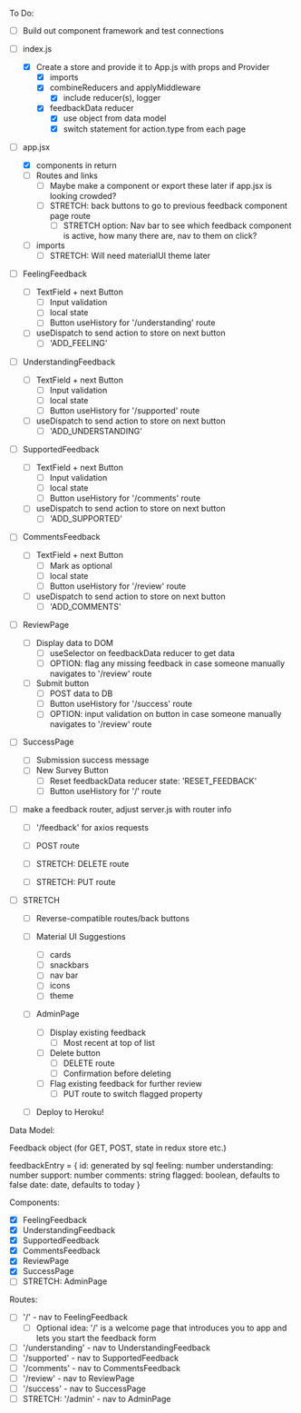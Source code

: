 To Do:
- [ ] Build out component framework and test connections

- [ ] index.js
    - [x] Create a store and provide it to App.js with props and Provider
        - [x] imports
        - [x] combineReducers and applyMiddleware
            - [x] include reducer(s), logger
        - [x] feedbackData reducer
            - [x] use object from data model
            - [x] switch statement for action.type from each page

- [ ] app.jsx
    - [x] components in return
    - [ ] Routes and links
        - [ ] Maybe make a component or export these later if app.jsx is looking crowded?
        - [ ] STRETCH: back buttons to go to previous feedback component page route
            - [ ] STRETCH option: Nav bar to see which feedback component is active, how many there are, nav to them on click?
    - [ ] imports
        - [ ] STRETCH: Will need materialUI theme later

- [ ] FeelingFeedback
    - [ ] TextField + next Button
        - [ ] Input validation
        - [ ] local state
        - [ ] Button useHistory for '/understanding' route
    - [ ] useDispatch to send action to store on next button
        - [ ] 'ADD_FEELING'

- [ ] UnderstandingFeedback
    - [ ] TextField + next Button
        - [ ] Input validation
        - [ ] local state
        - [ ] Button useHistory for '/supported' route
    - [ ] useDispatch to send action to store on next button
        - [ ] 'ADD_UNDERSTANDING'

- [ ] SupportedFeedback
    - [ ] TextField + next Button
        - [ ] Input validation
        - [ ] local state
        - [ ] Button useHistory for '/comments' route
    - [ ] useDispatch to send action to store on next button
        - [ ] 'ADD_SUPPORTED'

- [ ] CommentsFeedback
    - [ ] TextField + next Button
        - [ ] Mark as optional
        - [ ] local state
        - [ ] Button useHistory for '/review' route
    - [ ] useDispatch to send action to store on next button
        - [ ] 'ADD_COMMENTS'

- [ ] ReviewPage
    - [ ] Display data to DOM
        - [ ] useSelector on feedbackData reducer to get data
        - [ ] OPTION: flag any missing feedback in case someone manually navigates to '/review' route
    - [ ] Submit button
        - [ ] POST data to DB
        - [ ] Button useHistory for '/success' route
        - [ ] OPTION: input validation on button in case someone manually navigates to '/review' route

- [ ] SuccessPage 
    - [ ] Submission success message
    - [ ] New Survey Button
        - [ ] Reset feedbackData reducer state: 'RESET_FEEDBACK'
        - [ ] Button useHistory for '/' route

- [ ] make a feedback router, adjust server.js with router info
    - [ ] '/feedback' for axios requests
    - [ ] POST route
    - [ ] STRETCH: DELETE route
    - [ ] STRETCH: PUT route


- [ ] STRETCH
    - [ ] Reverse-compatible routes/back buttons
    - [ ] Material UI Suggestions
        - [ ] cards
        - [ ] snackbars
        - [ ] nav bar
        - [ ] icons
        - [ ] theme
    - [ ] AdminPage
        - [ ] Display existing feedback
            - [ ] Most recent at top of list
        - [ ] Delete button
            - [ ] DELETE route
            - [ ] Confirmation before deleting
        - [ ] Flag existing feedback for further review
            - [ ] PUT route to switch flagged property
    - [ ] Deploy to Heroku!



Data Model:

Feedback object (for GET, POST, state in redux store etc.)

feedbackEntry = {
    id: generated by sql
    feeling: number
    understanding: number
    support: number
    comments: string
    flagged: boolean, defaults to false
    date: date, defaults to today
}

Components:

- [x] FeelingFeedback
- [x] UnderstandingFeedback
- [x] SupportedFeedback
- [x] CommentsFeedback
- [x] ReviewPage
- [x] SuccessPage
- [ ] STRETCH:  AdminPage

Routes:

- [ ] '/' - nav to FeelingFeedback
    - [ ] Optional idea: '/' is a welcome page that introduces you to app and lets you start the feedback form
- [ ] '/understanding' - nav to UnderstandingFeedback
- [ ] '/supported' - nav to SupportedFeedback
- [ ] '/comments' - nav to CommentsFeedback
- [ ] '/review' - nav to ReviewPage
- [ ] '/success' - nav to SuccessPage
- [ ] STRETCH: '/admin' - nav to AdminPage